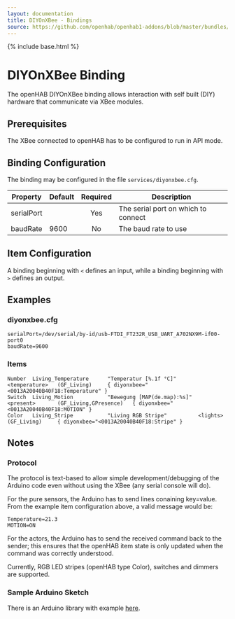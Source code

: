 ```yaml
---
layout: documentation
title: DIYOnXBee - Bindings
source: https://github.com/openhab/openhab1-addons/blob/master/bundles/binding/org.openhab.binding.diyonxbee/README.md
---
```


<!-- Attention authors: Do not edit directly. Please add your changes to the appropriate source repository -->

{% include base.html %}

# DIYOnXBee Binding

The openHAB DIYOnXBee binding allows interaction with self built (DIY) hardware that communicate via XBee modules.


## Prerequisites

The XBee connected to openHAB has to be configured to run in API mode.


## Binding Configuration

The binding may be configured in the file `services/diyonxbee.cfg`.

| Property   | Default | Required | Description                         |
|------------|---------|:--------:|-------------------------------------|
| serialPort |         | Yes      | The serial port on which to connect |
| baudRate   | 9600    | No       | The baud rate to use                |


## Item Configuration

A binding beginning with `<` defines an input, while a binding beginning with `>` defines an output.


## Examples

### diyonxbee.cfg

    serialPort=/dev/serial/by-id/usb-FTDI_FT232R_USB_UART_A702NX9M-if00-port0                                                                                
    baudRate=9600                                                                                                                                            

### Items

    Number  Living_Temperature      "Temperatur [%.1f °C]"          <temperature>   (GF_Living)     { diyonxbee="<0013A20040B40F18:Temperature" }
    Switch  Living_Motion           "Bewegung [MAP(de.map):%s]"     <present>       (GF_Living,GPresence)   { diyonxbee="<0013A20040B40F18:MOTION" }
    Color   Living_Stripe           "Living RGB Stripe"          <lights>   (GF_Living)     { diyonxbee="<0013A20040B40F18:Stripe" }


## Notes

### Protocol

The protocol is text-based to allow simple development/debugging of the Arduino code
even without using the XBee (any serial console will do).

For the pure sensors, the Arduino has to send lines conaining key=value. From the
example item configuration above, a valid message would be:

    Temperature=21.3
    MOTION=ON

For the actors, the Arduino has to send the received command back to the sender;
this ensures that the openHAB item state is only updated when the command was
correctly understood.

Currently, RGB LED stripes (openHAB type Color), switches and dimmers are supported.

### Sample Arduino Sketch
There is an Arduino library with example [here](https://github.com/juri8/diyonxbee-library).
